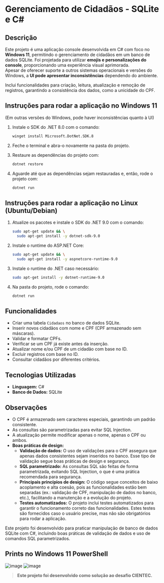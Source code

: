 # Gerenciamento de Cidadãos - SQLite e C#

## Descrição
Este projeto é uma aplicação console desenvolvida em C# com foco no **Windows 11**, permitindo o gerenciamento de cidadãos em um banco de dados SQLite. Foi projetada para utilizar **emojis e personalizações do console**, proporcionando uma experiência visual aprimorada.  
Apesar de oferecer suporte a outros sistemas operacionais e versões do Windows, a **UI pode apresentar inconsistências** dependendo do ambiente.

Inclui funcionalidades para criação, leitura, atualização e remoção de registros, garantindo a consistência dos dados, como a unicidade do CPF.

## Instruções para rodar a aplicação no **Windows 11**
(Em outras versões do Windows, pode haver inconsistências quanto à UI)

1. Instale o SDK do .NET 8.0 com o comando:  
    ```sh
    winget install Microsoft.DotNet.SDK.8
    ```

2. Feche o terminal e abra-o novamente na pasta do projeto.

3. Restaure as dependências do projeto com:  
    ```sh
    dotnet restore
    ```

4. Aguarde até que as dependências sejam restauradas e, então, rode o projeto com:  
    ```sh
    dotnet run
    ```

## Instruções para rodar a aplicação no **Linux (Ubuntu/Debian)**

1. Atualize os pacotes e instale o SDK do .NET 9.0 com o comando:
    ```sh
    sudo apt-get update && \
      sudo apt-get install -y dotnet-sdk-9.0
    ```

2. Instale o runtime do ASP.NET Core:
    ```sh
    sudo apt-get update && \
      sudo apt-get install -y aspnetcore-runtime-9.0
    ```

3. Instale o runtime do .NET caso necessário:
    ```sh
    sudo apt-get install -y dotnet-runtime-9.0
    ```

4. Na pasta do projeto, rode o comando:
    ```sh
    dotnet run
    ```

## Funcionalidades
- Criar uma tabela `Cidadaos` no banco de dados SQLite.
- Inserir novos cidadãos com nome e CPF (CPF armazenado sem máscaras).
- Validar e formatar CPFs.
- Verificar se um CPF já existe antes da inserção.
- Atualizar nome e/ou CPF de um cidadão com base no ID.
- Excluir registros com base no ID.
- Consultar cidadãos por diferentes critérios.

## Tecnologias Utilizadas
- **Linguagem:** C#
- **Banco de Dados:** SQLite

## Observações
- O CPF é armazenado sem caracteres especiais, garantindo um padrão consistente.
- As consultas são parametrizadas para evitar SQL Injection.
- A atualização permite modificar apenas o nome, apenas o CPF ou ambos.
- **Boas práticas de design:**  
  - **Validação de dados:** O uso de validações para o CPF assegura que apenas dados consistentes sejam inseridos no banco. Esse tipo de validação segue boas práticas de design e segurança.
  - **SQL parametrizado:** As consultas SQL são feitas de forma parametrizada, evitando SQL Injection, o que é uma prática recomendada para segurança.
  - **Principais princípios de design:** O código segue conceitos de baixo acoplamento e alta coesão, pois as funcionalidades estão bem separadas (ex.: validação de CPF, manipulação de dados no banco, etc.), facilitando a manutenção e a evolução do projeto.
  - **Testes automatizados:** O projeto inclui testes automatizados para garantir o funcionamento correto das funcionalidades. Estes testes são fornecidos caso o usuário precise, mas não são obrigatórios para rodar a aplicação.

Este projeto foi desenvolvido para praticar manipulação de banco de dados SQLite com C#, incluindo boas práticas de validação de dados e uso de comandos SQL parametrizados.

## Prints no Windows 11 PowerShell
![image](https://github.com/user-attachments/assets/1f112d51-663d-4211-9b1a-b624809ca181)
![image](https://github.com/user-attachments/assets/f09c7f5c-5b67-4e1f-8f09-a38042d81d9c)





> **Este projeto foi desenvolvido como solução ao desafio CIENTEC.**

